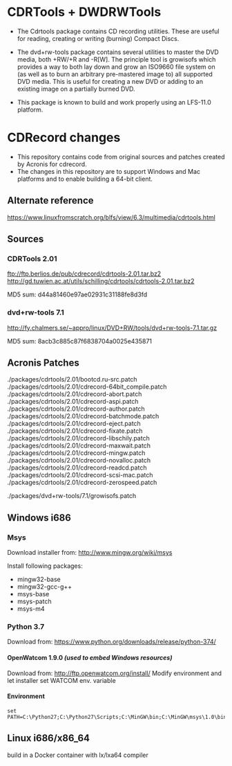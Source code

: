 # CDRTools + DWDRWTools

* The Cdrtools package contains CD recording utilities. These are useful for reading, creating or writing (burning) Compact Discs.  

* The dvd+rw-tools package contains several utilities to master the DVD media, both +RW/+R and -R[W]. The principle tool is growisofs which provides a way to both lay down and grow an ISO9660 file system on (as well as to burn an arbitrary pre-mastered image to) all supported DVD media. This is useful for creating a new DVD or adding to an existing image on a partially burned DVD.
* This package is known to build and work properly using an LFS-11.0 platform.

# CDRecord changes

* This repository contains code from original sources and patches created by Acronis for cdrecord.
* The changes in this repository are to support Windows and Mac platforms and to enable building a 64-bit client.

## Alternate reference

<https://www.linuxfromscratch.org/blfs/view/6.3/multimedia/cdrtools.html>

## Sources

### CDRTools 2.01

<ftp://ftp.berlios.de/pub/cdrecord/cdrtools-2.01.tar.bz2>
<http://gd.tuwien.ac.at/utils/schilling/cdrtools/cdrtools-2.01.tar.bz2>

MD5 sum: d44a81460e97ae02931c31188fe8d3fd

### dvd+rw-tools 7.1

<http://fy.chalmers.se/~appro/linux/DVD+RW/tools/dvd+rw-tools-7.1.tar.gz>

MD5 sum: 8acb3c885c87f6838704a0025e435871


## Acronis Patches

./packages/cdrtools/2.01/bootcd.ru-src.patch
./packages/cdrtools/2.01/cdrecord-64bit_compile.patch
./packages/cdrtools/2.01/cdrecord-abort.patch
./packages/cdrtools/2.01/cdrecord-aspi.patch
./packages/cdrtools/2.01/cdrecord-author.patch
./packages/cdrtools/2.01/cdrecord-batchmode.patch
./packages/cdrtools/2.01/cdrecord-eject.patch
./packages/cdrtools/2.01/cdrecord-fixate.patch
./packages/cdrtools/2.01/cdrecord-libschily.patch
./packages/cdrtools/2.01/cdrecord-maxwait.patch
./packages/cdrtools/2.01/cdrecord-mingw.patch
./packages/cdrtools/2.01/cdrecord-novalloc.patch
./packages/cdrtools/2.01/cdrecord-readcd.patch
./packages/cdrtools/2.01/cdrecord-scsi-mac.patch
./packages/cdrtools/2.01/cdrecord-zerospeed.patch

./packages/dvd+rw-tools/7.1/growisofs.patch



## Windows i686

### Msys

Download installer from: <http://www.mingw.org/wiki/msys>

Install following packages:

* mingw32-base
* mingw32-gcc-g++
* msys-base
* msys-patch
* msys-m4

### Python 3.7

Download from: <https://www.python.org/downloads/release/python-374/>

#### OpenWatcom 1.9.0 _(used to embed Windows resources)_

Download from: <http://ftp.openwatcom.org/install/>
Modify environment and let installer set WATCOM env. variable

#### Environment

``` batch
set PATH=C:\Python27;C:\Python27\Scripts;C:\MinGW\bin;C:\MinGW\msys\1.0\bin;C:\Windows\System32
```

## Linux i686/x86_64

build in a Docker container with lx/lxa64 compiler




